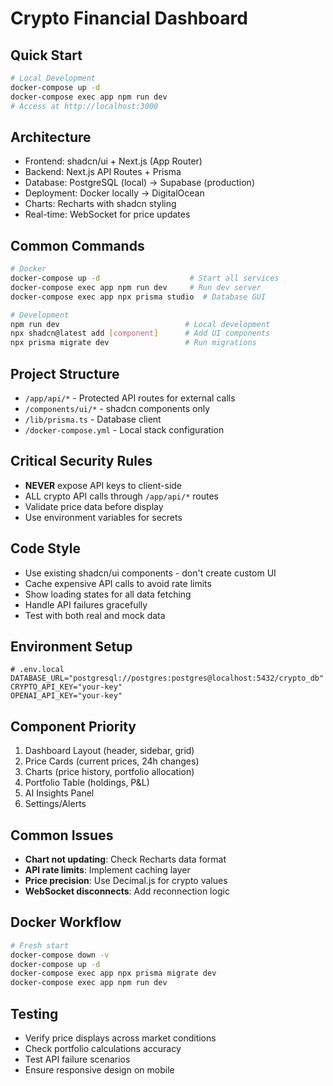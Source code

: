 # Crypto Financial Dashboard

## Quick Start
```bash
# Local Development
docker-compose up -d
docker-compose exec app npm run dev
# Access at http://localhost:3000
```

## Architecture
- Frontend: shadcn/ui + Next.js (App Router)
- Backend: Next.js API Routes + Prisma
- Database: PostgreSQL (local) → Supabase (production)
- Deployment: Docker locally → DigitalOcean
- Charts: Recharts with shadcn styling
- Real-time: WebSocket for price updates

## Common Commands
```bash
# Docker
docker-compose up -d                    # Start all services
docker-compose exec app npm run dev     # Run dev server
docker-compose exec app npx prisma studio  # Database GUI

# Development
npm run dev                            # Local development
npx shadcn@latest add [component]      # Add UI components
npx prisma migrate dev                 # Run migrations
```

## Project Structure
- `/app/api/*` - Protected API routes for external calls
- `/components/ui/*` - shadcn components only
- `/lib/prisma.ts` - Database client
- `/docker-compose.yml` - Local stack configuration

## Critical Security Rules
- **NEVER** expose API keys to client-side
- ALL crypto API calls through `/app/api/*` routes
- Validate price data before display
- Use environment variables for secrets

## Code Style
- Use existing shadcn/ui components - don't create custom UI
- Cache expensive API calls to avoid rate limits
- Show loading states for all data fetching
- Handle API failures gracefully
- Test with both real and mock data

## Environment Setup
```env
# .env.local
DATABASE_URL="postgresql://postgres:postgres@localhost:5432/crypto_db"
CRYPTO_API_KEY="your-key"
OPENAI_API_KEY="your-key"
```

## Component Priority
1. Dashboard Layout (header, sidebar, grid)
2. Price Cards (current prices, 24h changes)
3. Charts (price history, portfolio allocation)
4. Portfolio Table (holdings, P&L)
5. AI Insights Panel
6. Settings/Alerts

## Common Issues
- **Chart not updating**: Check Recharts data format
- **API rate limits**: Implement caching layer
- **Price precision**: Use Decimal.js for crypto values
- **WebSocket disconnects**: Add reconnection logic

## Docker Workflow
```bash
# Fresh start
docker-compose down -v
docker-compose up -d
docker-compose exec app npx prisma migrate dev
docker-compose exec app npm run dev
```

## Testing
- Verify price displays across market conditions
- Check portfolio calculations accuracy
- Test API failure scenarios
- Ensure responsive design on mobile